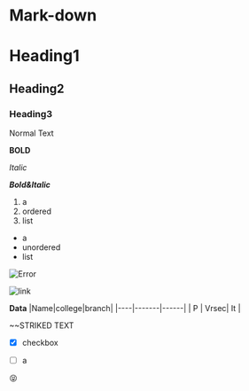 # Mark-down
# Heading1
##  Heading2
### Heading3
Normal Text 

**BOLD**

*Italic*

***Bold&Italic***

1.  a
2.   ordered
3.    list


* a
*   unordered
*    list

![Error](https://github.githubassets.com/images/modules/open_graph/github-mark.png)

![link](https://github.com/sravanthi-23/origin1)

**Data**
|Name|college|branch|
|----|-------|------|
| P  |  Vrsec| It   |

~~STRIKED TEXT

- [x] checkbox
- [ ] a


:stuck_out_tongue_closed_eyes:
